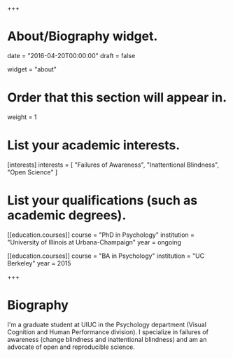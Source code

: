 +++
# About/Biography widget.

date = "2016-04-20T00:00:00"
draft = false

widget = "about"

# Order that this section will appear in.
weight = 1

# List your academic interests.
[interests]
  interests = [
    "Failures of Awareness",
    "Inattentional Blindness",
    "Open Science"
  ]

# List your qualifications (such as academic degrees).
[[education.courses]]
  course = "PhD in Psychology"
  institution = "University of Illinois at Urbana-Champaign"
  year = ongoing

[[education.courses]]
  course = "BA in Psychology"
  institution = "UC Berkeley"
  year = 2015
 
+++

# Biography

I'm a graduate student at UIUC in the Psychology department (Visual Cognition and Human Performance division). I specialize in failures of awareness (change blindness and inattentional blindness) and am an advocate of open and reproducible science.
